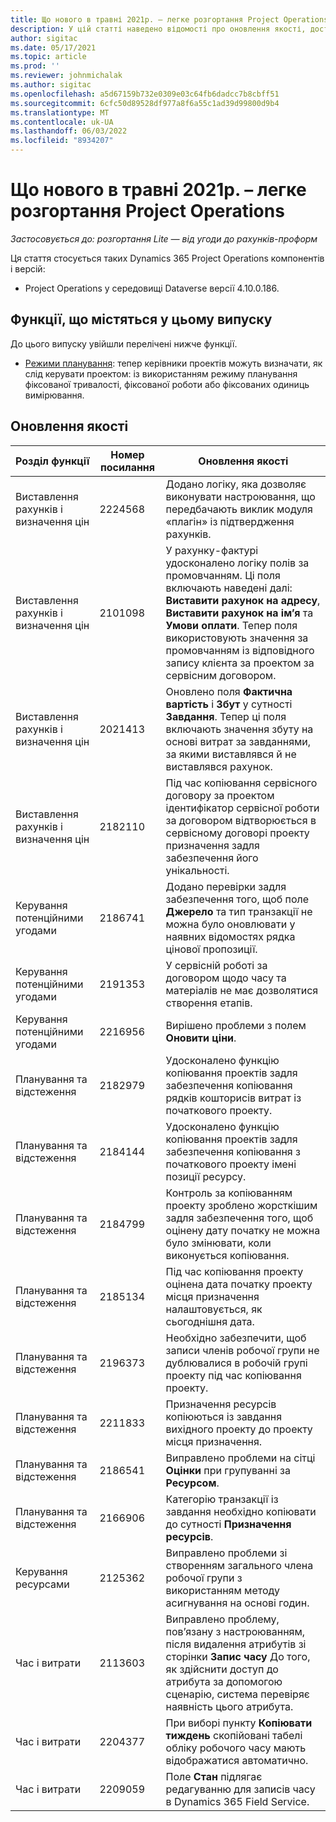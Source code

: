 ```yaml
---
title: Що нового в травні 2021р. – легке розгортання Project Operations
description: У цій статті наведено відомості про оновлення якості, доступні в травні 2021 року випуск розгортання Project Operations Lite.
author: sigitac
ms.date: 05/17/2021
ms.topic: article
ms.prod: ''
ms.reviewer: johnmichalak
ms.author: sigitac
ms.openlocfilehash: a5d67159b732e0309e03c64fb6dadcc7b8cbff51
ms.sourcegitcommit: 6cfc50d89528df977a8f6a55c1ad39d99800d9b4
ms.translationtype: MT
ms.contentlocale: uk-UA
ms.lasthandoff: 06/03/2022
ms.locfileid: "8934207"
---
```

# <a name="whats-new-may-2021---project-operations-lite-deployment"></a>Що нового в травні 2021р. – легке розгортання Project Operations

_Застосовується до: розгортання Lite — від угоди до рахунків-проформ_

Ця стаття стосується таких Dynamics 365 Project Operations компонентів і версій:

   - Project Operations у середовищі Dataverse версії 4.10.0.186.

## <a name="features-included-in-this-release"></a>Функції, що містяться у цьому випуску

До цього випуску увійшли перелічені нижче функції.

- [Режими планування](../../project-management/scheduling-modes.md): тепер керівники проектів можуть визначати, як слід керувати проектом: із використанням режиму планування фіксованої тривалості, фіксованої роботи або фіксованих одиниць вимірювання.

## <a name="quality-updates"></a>Оновлення якості

| **Розділ функції** | **Номер посилання** | **Оновлення якості** |
| --- | --- | --- |
| Виставлення рахунків і визначення цін | 2224568 | Додано логіку, яка дозволяє виконувати настроювання, що передбачають виклик модуля «плагін» із підтвердження рахунків. |
| Виставлення рахунків і визначення цін | 2101098 | У рахунку-фактурі удосконалено логіку полів за промовчанням. Ці поля включають наведені далі: **Виставити рахунок на адресу**, **Виставити рахунок на ім’я** та **Умови оплати**. Тепер поля використовують значення за промовчанням із відповідного запису клієнта за проектом за сервісним договором. |
| Виставлення рахунків і визначення цін | 2021413 | Оновлено поля **Фактична вартість** і **Збут** у сутності **Завдання**. Тепер ці поля включають значення збуту на основі витрат за завданнями, за якими виставлявся й не виставлявся рахунок. |
| Виставлення рахунків і визначення цін | 2182110 | Під час копіювання сервісного договору за проектом ідентифікатор сервісної роботи за договором відтворюється в сервісному договорі проекту призначення задля забезпечення його унікальності. |
| Керування потенційними угодами | 2186741 | Додано перевірки задля забезпечення того, щоб поле **Джерело** та тип транзакції не можна було оновлювати у наявних відомостях рядка цінової пропозиції. |
| Керування потенційними угодами | 2191353 | У сервісній роботі за договором щодо часу та матеріалів не має дозволятися створення етапів. |
| Керування потенційними угодами | 2216956 | Вирішено проблеми з полем **Оновити ціни**. |
| Планування та відстеження | 2182979 | Удосконалено функцію копіювання проектів задля забезпечення копіювання рядків кошторисів витрат із початкового проекту. |
| Планування та відстеження | 2184144 | Удосконалено функцію копіювання проектів задля забезпечення копіювання з початкового проекту імені позиції ресурсу. |
| Планування та відстеження | 2184799 | Контроль за копіюванням проекту зроблено жорсткішим задля забезпечення того, щоб оцінену дату початку не можна було змінювати, коли виконується копіювання. |
| Планування та відстеження | 2185134 | Під час копіювання проекту оцінена дата початку проекту місця призначення налаштовується, як сьогоднішня дата. |
| Планування та відстеження | 2196373 | Необхідно забезпечити, щоб записи членів робочої групи не дублювалися в робочій групі проекту під час копіювання проекту. |
| Планування та відстеження | 2211833 | Призначення ресурсів копіюються із завдання вихідного проекту до проекту місця призначення. |
| Планування та відстеження | 2186541 | Виправлено проблеми на сітці **Оцінки** при групуванні за **Ресурсом**. |
| Планування та відстеження | 2166906 | Категорію транзакції із завдання необхідно копіювати до сутності **Призначення ресурсів**. |
| Керування ресурсами | 2125362 | Виправлено проблеми зі створенням загального члена робочої групи з використанням методу асигнування на основі годин. |
| Час і витрати | 2113603 | Виправлено проблему, пов’язану з настроюванням, після видалення атрибутів зі сторінки **Запис часу** До того, як здійснити доступ до атрибута за допомогою сценарію, система перевіряє наявність цього атрибута. |
| Час і витрати | 2204377 | При виборі пункту **Копіювати тиждень** скопійовані табелі обліку робочого часу мають відображатися автоматично. |
| Час і витрати | 2209059 | Поле **Стан** підлягає редагуванню для записів часу в Dynamics 365 Field Service. |
